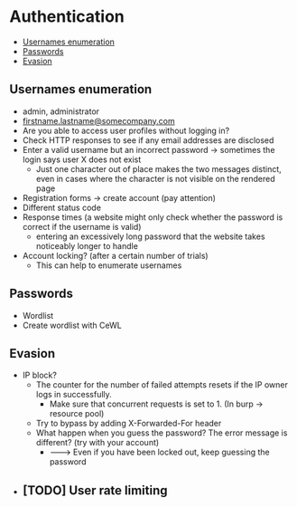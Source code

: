 # Authentication

- [Usernames enumeration](#usernames-enumeration)
- [Passwords](#passwords)
- [Evasion](#evasion)


## Usernames enumeration
- admin, administrator
- firstname.lastname@somecompany.com
- Are you able to access user profiles without logging in?
- Check HTTP responses to see if any email addresses are disclosed
- Enter a valid username but an incorrect password -> sometimes the login says user X does not exist
  - Just one character out of place makes the two messages distinct, even in cases where the character is not visible on the rendered page
- Registration forms -> create account (pay attention)
- Different status code 
- Response times (a website might only check whether the password is correct if the username is valid)
  - entering an excessively long password that the website takes noticeably longer to handle
- Account locking? (after a certain number of trials)
  - This can help to enumerate usernames

## Passwords
- Wordlist
- Create wordlist with CeWL

## Evasion
- IP block?
  - The counter for the number of failed attempts resets if the IP owner logs in successfully.
    - Make sure that concurrent requests is set to 1. (In burp -> resource pool)
  - Try to bypass by adding X-Forwarded-For header
  - What happen when you guess the password? The error message is different? (try with your account)
    - ---> Even if you have been locked out, keep guessing the password
- ## [TODO] User rate limiting
